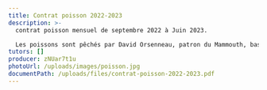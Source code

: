 ```yaml
---
title: Contrat poisson 2022-2023
description: >-
  contrat poisson mensuel de septembre 2022 à Juin 2023.

  Les poissons sont pêchés par David Orsenneau, patron du Mammouth, basé à l'Ile d'yeu.
tutors: []
producer: zNUar7t1u
photoUrl: /uploads/images/poisson.jpg
documentPath: /uploads/files/contrat-poisson-2022-2023.pdf
---
```

